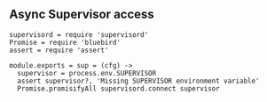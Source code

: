Async Supervisor access
-----------------------

    supervisord = require 'supervisord'
    Promise = require 'bluebird'
    assert = require 'assert'

    module.exports = sup = (cfg) ->
      supervisor = process.env.SUPERVISOR
      assert supervisor?, 'Missing SUPERVISOR environment variable'
      Promise.promisifyAll supervisord.connect supervisor
